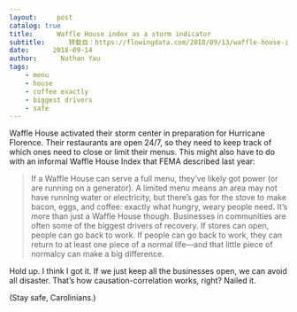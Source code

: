 ```yaml
---
layout:     post
catalog: true
title:      Waffle House index as a storm indicator
subtitle:      转载自：https://flowingdata.com/2018/09/13/waffle-house-index-as-a-storm-indicator/
date:      2018-09-14
author:      Nathan Yau
tags:
    - menu
    - house
    - coffee exactly
    - biggest drivers
    - safe
---
```


Waffle House activated their storm center in preparation for Hurricane Florence. Their restaurants are open 24/7, so they need to keep track of which ones need to close or limit their menus. This might also have to do with an informal Waffle House Index that FEMA described last year:

> If a Waffle House can serve a full menu, they’ve likely got power (or are running on a generator). A limited menu means an area may not have running water or electricity, but there’s gas for the stove to make bacon, eggs, and coffee: exactly what hungry, weary people need.
It’s more than just a Waffle House though.
Businesses in communities are often some of the biggest drivers of recovery. If stores can open, people can go back to work. If people can go back to work, they can return to at least one piece of a normal life—and that little piece of normalcy can make a big difference.

Hold up. I think I got it. If we just keep all the businesses open, we can avoid all disaster. That’s how causation-correlation works, right? Nailed it.

(Stay safe, Carolinians.)
